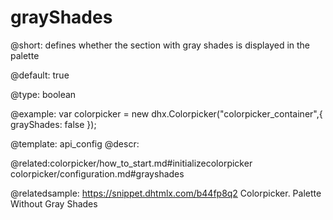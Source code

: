 grayShades
=============

@short: 
defines whether the section with gray shades is displayed in the palette


@default:
true


@type: boolean

@example: 
var colorpicker = new dhx.Colorpicker("colorpicker_container",{
	grayShades: false
});


@template:	api_config
@descr: 

@related:colorpicker/how_to_start.md#initializecolorpicker
colorpicker/configuration.md#grayshades



@relatedsample: https://snippet.dhtmlx.com/b44fp8q2	Colorpicker. Palette Without Gray Shades